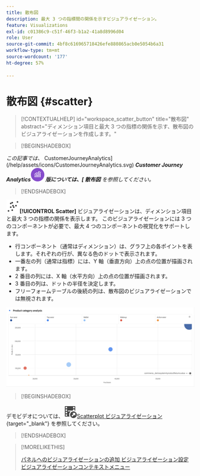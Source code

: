 ```yaml
---
title: 散布図
description: 最大 3 つの指標間の関係を示すビジュアライゼーション。
feature: Visualizations
exl-id: c01386c9-c51f-46f3-b1a2-41a8d8996d04
role: User
source-git-commit: 4bf8c616965718426efe880865acb0e5054b6a31
workflow-type: tm+mt
source-wordcount: '177'
ht-degree: 57%

---
```


# 散布図 {#scatter}

<!-- markdownlint-disable MD034 -->

>[!CONTEXTUALHELP]
>id="workspace_scatter_button"
>title="散布図"
>abstract="ディメンション項目と最大 3 つの指標の関係を示す、散布図のビジュアライゼーションを作成します。"

<!-- markdownlint-enable MD034 -->


>[!BEGINSHADEBOX]

_この記事では、_ CustomerJourneyAnalytics](/help/assets/icons/CustomerJourneyAnalytics.svg) _**Customer Journey Analytics![ での散布図ビジュアライゼーションについて説明します**。_<br/>_この記事の_![ AdobeAnalytics](https://experienceleague.adobe.com/en/docs/analytics/analyze/analysis-workspace/visualizations/scatterplot) _**Adobe Analytics](/help/assets/icons/AdobeAnalytics.svg) 版については、[ 散布図** を参照してください。_

>[!ENDSHADEBOX]


![GraphScatter](/help/assets/icons/GraphScatter.svg)**[!UICONTROL Scatter]** ビジュアライゼーションは、ディメンション項目と最大 3 つの指標の関係を表示します。 このビジュアライゼーションには 3 つのコンポーネントが必要で、最大 4 つのコンポーネントの視覚化をサポートします。

* 行コンポーネント（通常はディメンション）は、グラフ上の各ポイントを表します。それぞれの行が、異なる色のドットで表示されます。
* 一番左の列（通常は指標）には、Y 軸（垂直方向）上の点の位置が描画されます。
* 2 番目の列には、X 軸（水平方向）上の点の位置が描画されます。
* 3 番目の列は、ドットの半径を決定します。
* フリーフォームテーブルの後続の列は、散布図のビジュアライゼーションでは無視されます。

![ 複数のディメンション項目を示した散布図の例 ](assets/scatter.png)


>[!BEGINSHADEBOX]

デモビデオについては、![VideoCheckedOut](/help/assets/icons/VideoCheckedOut.svg)[Scatterplot ビジュアライゼーション ](https://video.tv.adobe.com/v/334459/?quality=12&learn=on){target="_blank"} を参照してください。

>[!ENDSHADEBOX]


>[!MORELIKETHIS]
>
>[ パネルへのビジュアライゼーションの追加 ](/help/analysis-workspace/visualizations/freeform-analysis-visualizations.md#add-visualizations-to-a-panel)
>[ビジュアライゼーション設定 ](/help/analysis-workspace/visualizations/freeform-analysis-visualizations.md#settings)
>[ビジュアライゼーションコンテキストメニュー ](/help/analysis-workspace/visualizations/freeform-analysis-visualizations.md#context-menu)
>
